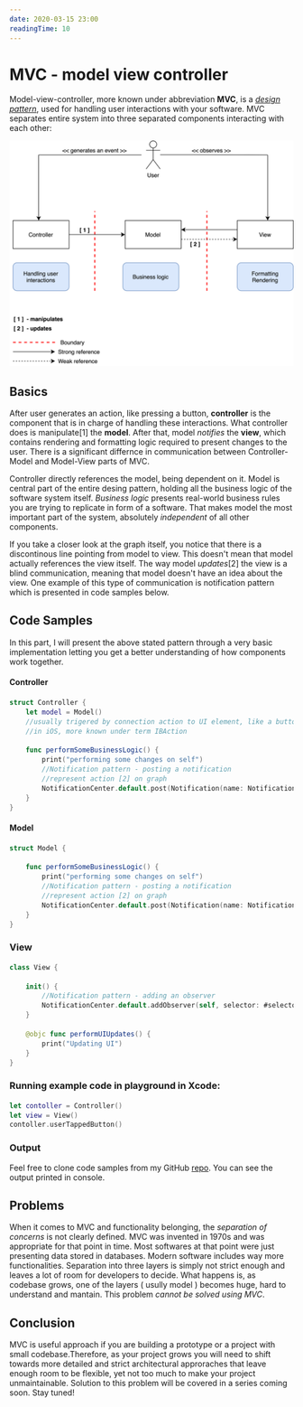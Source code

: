 ```yaml
---
date: 2020-03-15 23:00
readingTime: 10
---
```


# MVC - model view controller 



Model-view-controller, more known under abbreviation **MVC**, is a [_design pattern_](https://en.wikipedia.org/wiki/Software_design_pattern), used for handling user interactions with your software. MVC separates entire system into three separated components interacting with each other: 

![MVC](/images/MVC.png)

## Basics


After user generates an action, like pressing a button, **controller** is the component that is in charge of handling these interactions. What controller does is manipulate[1] the **model**.  After that, model _notifies_ the **view**, which contains rendering and formatting logic required to present changes to the user.
There is a significant differnce in communication between Controller-Model and Model-View parts of MVC. 

Controller directly references the model, being dependent on it. Model is central part of the entire desing pattern, holding all the business logic of the software system itself. _Business logic_ presents real-world business rules you are trying to replicate in form of a software. That makes model the most important part of the system, absolutely _independent_ of all other components.

If you take a closer look at the graph itself, you notice that there is a discontinous line pointing from model to view. This doesn't mean that model actually references the view itself. The way model _updates_[2] the view is a blind communication, meaning that model doesn't have an idea about the view. One example of this type of communication is notification pattern which is presented in code samples below.

## Code Samples

In this part, I will present the above stated pattern through a very basic implementation letting you get a better understanding of how components work together.

#### Controller
```swift
struct Controller {
    let model = Model()
    //usually trigered by connection action to UI element, like a button
    //in iOS, more known under term IBAction
    
    func performSomeBusinessLogic() {
        print("performing some changes on self")
        //Notification pattern - posting a notification
        //represent action [2] on graph
        NotificationCenter.default.post(Notification(name: Notification.Name("businessLogicUpdated")))
    }
}

```

#### Model
```swift
struct Model {

    func performSomeBusinessLogic() {
        print("performing some changes on self")
        //Notification pattern - posting a notification
        //represent action [2] on graph
        NotificationCenter.default.post(Notification(name: Notification.Name("businessLogicUpdated")))
    }
}
```

### View
```swift
class View {
    
    init() {
        //Notification pattern - adding an observer
        NotificationCenter.default.addObserver(self, selector: #selector(performUIUpdates), name: Notification.Name("businessLogicUpdated"), object: nil)
    }
    
    @objc func performUIUpdates() {
        print("Updating UI")
    }
}
```

### Running example code in playground in Xcode:
```swift
let contoller = Controller()
let view = View()
contoller.userTappedButton()
```

### Output

Feel free to clone code samples from my GitHub [repo](https://github.com/nmatijevic1/BlogCodeSamples). You can see the output printed in console.


## Problems


When it comes to MVC and functionality belonging, the _separation of concerns_ is not clearly defined. MVC was invented in 1970s and was appropriate for that point in time. Most softwares at that point were just presenting data stored in databases. Modern software includes way more functionalities. Separation into three layers is simply not strict enough and leaves a lot of room for developers to decide. What happens is, as codebase grows, one of the layers ( usully model ) becomes huge, hard to understand and mantain. This problem _cannot be solved using MVC_. 

## Conclusion

MVC is useful approach if you are building a prototype or a project with small codebase.Therefore, as your project grows you will need to shift towards more detailed and strict architectural approraches that leave enough room to be flexible, yet not too much to make your project unmaintainable. Solution to this problem will be covered in a series coming soon. Stay tuned!

